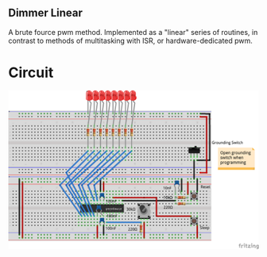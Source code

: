 ## Dimmer Linear

A brute fource pwm method. Implemented as a "linear" series of routines, in contrast to methods of multitasking with ISR, or hardware-dedicated pwm.

# Circuit
![Dimmer circuit wiring on a breadboard](Breadboard_Dimmer.png)

